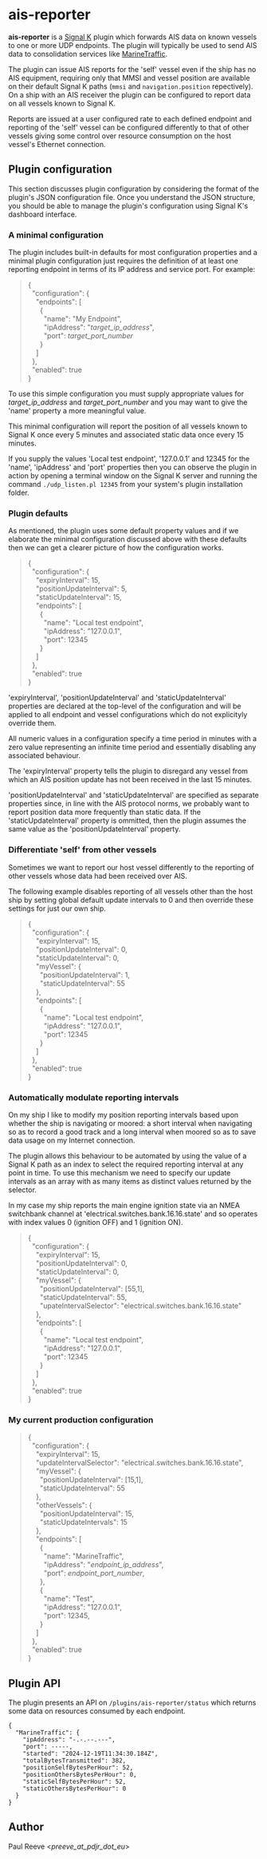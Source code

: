 # ais-reporter

**ais-reporter** is a
[Signal K](https://www.signalk.org/)
plugin which forwards AIS data on known vessels to one or more UDP
endpoints.
The plugin will typically be used to send AIS data to consolidation
services like
[MarineTraffic](https://www.marinetraffic.com).

The plugin can issue AIS reports for the 'self' vessel even if the ship
has no AIS equipment, requiring only that MMSI and vessel position are
available on their default Signal K paths (`mmsi` and `navigation.position`
repectively).
On a ship with an AIS receiver the plugin can be configured to report
data on all vessels known to Signal K.

Reports are issued at a user configured rate to each defined endpoint
and reporting of the 'self' vessel can be configured differently to
that of other vessels giving some control over resource consumption on
the host vessel's Ethernet connection.

## Plugin configuration

This section discusses plugin configuration by considering the format of the
plugin's JSON configuration file.
Once you understand the JSON structure, you should be able to manage
the plugin's configuration using Signal K's dashboard interface.

### A minimal configuration

The plugin includes built-in defaults for most configuration properties
and a minimal plugin configuration just requires the definition of at least
one reporting endpoint in terms of its IP address and service port.
For example:
> {  
> &nbsp;&nbsp;"configuration": {  
> &nbsp;&nbsp;&nbsp;&nbsp;"endpoints": [  
> &nbsp;&nbsp;&nbsp;&nbsp;&nbsp;&nbsp;{  
> &nbsp;&nbsp;&nbsp;&nbsp;&nbsp;&nbsp;&nbsp;&nbsp;"name": "My Endpoint",  
> &nbsp;&nbsp;&nbsp;&nbsp;&nbsp;&nbsp;&nbsp;&nbsp;"ipAddress": "*target_ip_address*",  
> &nbsp;&nbsp;&nbsp;&nbsp;&nbsp;&nbsp;&nbsp;&nbsp;"port": *target_port_number*  
> &nbsp;&nbsp;&nbsp;&nbsp;&nbsp;&nbsp;}  
> &nbsp;&nbsp;&nbsp;&nbsp;]  
> &nbsp;&nbsp;},  
> &nbsp;&nbsp;"enabled": true  
> }

To use this simple configuration you must supply appropriate values for
*target_ip_address* and *target_port_number* and you may want to give the
'name' property a more meaningful value.

This minimal configuration will report the position of all vessels
known to Signal K once every 5 minutes and associated static data once
every 15 minutes.

If you supply the values 'Local test endpoint', '127.0.0.1' and 12345 for the
'name', 'ipAddress' and 'port' properties then you can observe the plugin in
action by opening a terminal window on the Signal K server and running the
command `./udp_listen.pl 12345` from your system's plugin installation folder.

### Plugin defaults

As mentioned, the plugin uses some default property values and if we elaborate
the minimal configuration discussed above with these defaults then we can
get a clearer picture of how the configuration works.
> {  
> &nbsp;&nbsp;"configuration": {  
> &nbsp;&nbsp;&nbsp;&nbsp;"expiryInterval": 15,  
> &nbsp;&nbsp;&nbsp;&nbsp;"positionUpdateInterval": 5,  
> &nbsp;&nbsp;&nbsp;&nbsp;"staticUpdateInterval": 15,  
> &nbsp;&nbsp;&nbsp;&nbsp;"endpoints": [  
> &nbsp;&nbsp;&nbsp;&nbsp;&nbsp;&nbsp;{  
> &nbsp;&nbsp;&nbsp;&nbsp;&nbsp;&nbsp;&nbsp;&nbsp;"name": "Local test endpoint",  
> &nbsp;&nbsp;&nbsp;&nbsp;&nbsp;&nbsp;&nbsp;&nbsp;"ipAddress": "127.0.0.1",  
> &nbsp;&nbsp;&nbsp;&nbsp;&nbsp;&nbsp;&nbsp;&nbsp;"port": 12345  
> &nbsp;&nbsp;&nbsp;&nbsp;&nbsp;&nbsp;}  
> &nbsp;&nbsp;&nbsp;&nbsp;]  
> &nbsp;&nbsp;},  
> &nbsp;&nbsp;"enabled": true  
> }  

'expiryInterval', 'positionUpdateInterval' and 'staticUpdateInterval'
properties are declared at the top-level of the configuration and
will be applied to all endpoint and vessel configurations which do
not explicityly override them.

All numeric values in a configuration specify a time period in minutes
with a zero value representing an infinite time period and essentially
disabling any associated behaviour.

The 'expiryInterval' property tells the plugin to disregard any vessel
from which an AIS position update has not been received in the last 15
minutes.

'positionUpdateInterval' and 'staticUpdateInterval' are specified as
separate properties since, in line with the AIS protocol norms, we
probably want to report position data more frequently than static data.
If the 'staticUpdateInterval' property is ommitted, then the plugin
assumes the same value as the 'positionUpdateInterval' property.

### Differentiate 'self' from other vessels

Sometimes we want to report our host vessel differently to the
reporting of other vessels whose data had been received over AIS.

The following example disables reporting of all vessels other than
the host ship by setting global default update intervals to 0 and then
override these settings for just our own ship.
> {  
> &nbsp;&nbsp;"configuration": {  
> &nbsp;&nbsp;&nbsp;&nbsp;"expiryInterval": 15,  
> &nbsp;&nbsp;&nbsp;&nbsp;"positionUpdateInterval": 0,  
> &nbsp;&nbsp;&nbsp;&nbsp;"staticUpdateInterval": 0,  
> &nbsp;&nbsp;&nbsp;&nbsp;"myVessel": {  
> &nbsp;&nbsp;&nbsp;&nbsp;&nbsp;&nbsp;"positionUpdateInterval": 1,  
> &nbsp;&nbsp;&nbsp;&nbsp;&nbsp;&nbsp;"staticUpdateInterval": 55  
> &nbsp;&nbsp;&nbsp;&nbsp;},  
> &nbsp;&nbsp;&nbsp;&nbsp;"endpoints": [  
> &nbsp;&nbsp;&nbsp;&nbsp;&nbsp;&nbsp;{  
> &nbsp;&nbsp;&nbsp;&nbsp;&nbsp;&nbsp;&nbsp;&nbsp;"name": "Local test endpoint",  
> &nbsp;&nbsp;&nbsp;&nbsp;&nbsp;&nbsp;&nbsp;&nbsp;"ipAddress": "127.0.0.1",  
> &nbsp;&nbsp;&nbsp;&nbsp;&nbsp;&nbsp;&nbsp;&nbsp;"port": 12345  
> &nbsp;&nbsp;&nbsp;&nbsp;&nbsp;&nbsp;}  
> &nbsp;&nbsp;&nbsp;&nbsp;]  
> &nbsp;&nbsp;},  
> &nbsp;&nbsp;"enabled": true  
> }

### Automatically modulate reporting intervals

On my ship I like to modify my position reporting intervals based upon
whether the ship is navigating or moored: a short interval when
navigating so as to record a good track and a long interval when moored
so as to save data usage on my Internet connection.

The plugin allows this behaviour to be automated by using the value of a
Signal K path as an index to select the required reporting interval at
any point in time.
To use this mechanism we need to specify our update intervals as an
array with as many items as distinct values returned by the selector.

In my case my ship reports the main engine ignition state via an NMEA
switchbank channel at 'electrical.switches.bank.16.16.state' and so
operates with index values 0 (ignition OFF) and 1 (ignition ON).
> {  
> &nbsp;&nbsp;"configuration": {  
> &nbsp;&nbsp;&nbsp;&nbsp;"expiryInterval": 15,  
> &nbsp;&nbsp;&nbsp;&nbsp;"positionUpdateInterval": 0,  
> &nbsp;&nbsp;&nbsp;&nbsp;"staticUpdateInterval": 0,  
> &nbsp;&nbsp;&nbsp;&nbsp;"myVessel": {  
> &nbsp;&nbsp;&nbsp;&nbsp;&nbsp;&nbsp;"positionUpdateInterval": [55,1],  
> &nbsp;&nbsp;&nbsp;&nbsp;&nbsp;&nbsp;"staticUpdateInterval": 55,  
> &nbsp;&nbsp;&nbsp;&nbsp;&nbsp;&nbsp;"upateIntervalSelector": "electrical.switches.bank.16.16.state"  
> &nbsp;&nbsp;&nbsp;&nbsp;},  
> &nbsp;&nbsp;&nbsp;&nbsp;"endpoints": [  
> &nbsp;&nbsp;&nbsp;&nbsp;&nbsp;&nbsp;{  
> &nbsp;&nbsp;&nbsp;&nbsp;&nbsp;&nbsp;&nbsp;&nbsp;"name": "Local test endpoint",  
> &nbsp;&nbsp;&nbsp;&nbsp;&nbsp;&nbsp;&nbsp;&nbsp;"ipAddress": "127.0.0.1",  
> &nbsp;&nbsp;&nbsp;&nbsp;&nbsp;&nbsp;&nbsp;&nbsp;"port": 12345  
> &nbsp;&nbsp;&nbsp;&nbsp;&nbsp;&nbsp;}  
> &nbsp;&nbsp;&nbsp;&nbsp;]  
> &nbsp;&nbsp;},  
> &nbsp;&nbsp;"enabled": true  
> }

### My current production configuration

> {  
> &nbsp;&nbsp;"configuration": {  
> &nbsp;&nbsp;&nbsp;&nbsp;"expiryInterval": 15,  
> &nbsp;&nbsp;&nbsp;&nbsp;"updateIntervalSelector": "electrical.switches.bank.16.16.state",  
> &nbsp;&nbsp;&nbsp;&nbsp;"myVessel": {  
> &nbsp;&nbsp;&nbsp;&nbsp;&nbsp;&nbsp;"positionUpdateInterval": [15,1],  
> &nbsp;&nbsp;&nbsp;&nbsp;&nbsp;&nbsp;"staticUpdateInterval": 55  
> &nbsp;&nbsp;&nbsp;&nbsp;},  
> &nbsp;&nbsp;&nbsp;&nbsp;"otherVessels": {  
> &nbsp;&nbsp;&nbsp;&nbsp;&nbsp;&nbsp;"positionUpdateInterval": 15,  
> &nbsp;&nbsp;&nbsp;&nbsp;&nbsp;&nbsp;"staticUpdateIntervals": 15  
> &nbsp;&nbsp;&nbsp;&nbsp;},  
> &nbsp;&nbsp;&nbsp;&nbsp;"endpoints": [  
> &nbsp;&nbsp;&nbsp;&nbsp;&nbsp;&nbsp;{  
> &nbsp;&nbsp;&nbsp;&nbsp;&nbsp;&nbsp;&nbsp;&nbsp;"name": "MarineTraffic",  
> &nbsp;&nbsp;&nbsp;&nbsp;&nbsp;&nbsp;&nbsp;&nbsp;"ipAddress": "*endpoint_ip_address*",  
> &nbsp;&nbsp;&nbsp;&nbsp;&nbsp;&nbsp;&nbsp;&nbsp;"port": *endpoint_port_number*,  
> &nbsp;&nbsp;&nbsp;&nbsp;&nbsp;&nbsp;},  
> &nbsp;&nbsp;&nbsp;&nbsp;&nbsp;&nbsp;{  
> &nbsp;&nbsp;&nbsp;&nbsp;&nbsp;&nbsp;&nbsp;&nbsp;"name": "Test",  
> &nbsp;&nbsp;&nbsp;&nbsp;&nbsp;&nbsp;&nbsp;&nbsp;"ipAddress": "127.0.0.1",  
> &nbsp;&nbsp;&nbsp;&nbsp;&nbsp;&nbsp;&nbsp;&nbsp;"port": 12345,  
> &nbsp;&nbsp;&nbsp;&nbsp;&nbsp;&nbsp;}  
> &nbsp;&nbsp;&nbsp;&nbsp;]  
> &nbsp;&nbsp;},  
> &nbsp;&nbsp;"enabled": true  
> }  

## Plugin API

The plugin presents an API on `/plugins/ais-reporter/status` which
returns some data on resources consumed by each endpoint.
```
{
  "MarineTraffic": {
    "ipAddress": "-.-.--.---",
    "port": -----,
    "started": "2024-12-19T11:34:30.184Z",
    "totalBytesTransmitted": 382,
    "positionSelfBytesPerHour": 52,
    "positionOthersBytesPerHour": 0,
    "staticSelfBytesPerHour": 52,
    "staticOthersBytesPerHour": 0
  }
}
```

## Author

Paul Reeve <*preeve_at_pdjr_dot_eu*>
